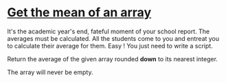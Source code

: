 # [Get the mean of an array](https://www.codewars.com/kata/get-the-mean-of-an-array "563e320cee5dddcf77000158")

It's the academic year's end, fateful moment of your school report.
The averages must be calculated. All the students come to you and entreat you to calculate their average for them.
Easy ! You just need to write a script.

Return the average of the given array rounded **down** to its nearest integer.

The array will never be empty.
